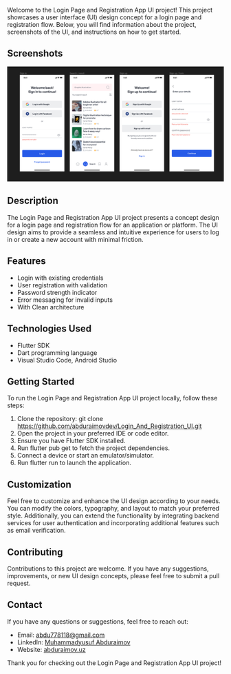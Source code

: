 

Welcome to the Login Page and Registration App UI project! This project showcases a user interface (UI) design concept for a login page and registration flow. Below, you will find information about the project, screenshots of the UI, and instructions on how to get started.

## Screenshots

![Login Screen](https://github.com/saidjohn/Login_And_Registration_UI/blob/master/presentation/ui_screenshot.png)


## Description

The Login Page and Registration App UI project presents a concept design for a login page and registration flow for an application or platform. The UI design aims to provide a seamless and intuitive experience for users to log in or create a new account with minimal friction.

## Features

- Login with existing credentials
- User registration with validation
- Password strength indicator
- Error messaging for invalid inputs
- With Clean architecture

## Technologies Used

- Flutter SDK
- Dart programming language
- Visual Studio Code, Android Studio

## Getting Started

To run the Login Page and Registration App UI project locally, follow these steps:

1. Clone the repository: git clone https://github.com/abduraimovdev/Login_And_Registration_UI.git
2. Open the project in your preferred IDE or code editor.
3. Ensure you have Flutter SDK installed.
4. Run flutter pub get to fetch the project dependencies.
5. Connect a device or start an emulator/simulator.
6. Run flutter run to launch the application.

## Customization

Feel free to customize and enhance the UI design according to your needs. You can modify the colors, typography, and layout to match your preferred style. Additionally, you can extend the functionality by integrating backend services for user authentication and incorporating additional features such as email verification.

## Contributing

Contributions to this project are welcome. If you have any suggestions, improvements, or new UI design concepts, please feel free to submit a pull request.

## Contact

If you have any questions or suggestions, feel free to reach out:

- Email: [abdu778118@gmail.com](mailto:abdu778118@gmail.com)
- LinkedIn: [Muhammadyusuf Abduraimov](linkedin.com/in/abduraimovdev)
- Website: [abduraimov.uz](http://abduraimov.uz)


Thank you for checking out the Login Page and Registration App UI project!
